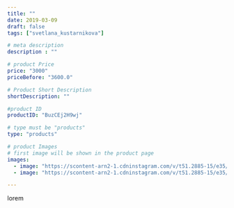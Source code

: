 ```yaml
---
title: ""
date: 2019-03-09
draft: false
tags: ["svetlana_kustarnikova"]

# meta description
description : ""

# product Price
price: "3000"
priceBefore: "3600.0"

# Product Short Description
shortDescription: ""

#product ID
productID: "BuzCEj2H9wj"

# type must be "products"
type: "products"

# product Images
# first image will be shown in the product page
images:
  - image: "https://scontent-arn2-1.cdninstagram.com/v/t51.2885-15/e35/52498876_120404155725494_7294221240651386135_n.jpg?se=8&tp=1&_nc_ht=scontent-arn2-1.cdninstagram.com&_nc_cat=102&_nc_ohc=jW40l5I1RAkAX84NZuJ&oh=3fb60e6a531a4842fd1fb57711a41f59&oe=6069A233&ig_cache_key=MTk5NTk0ODE2NTAyODU2NjA5Ng%3D%3D.2"
  - image: "https://scontent-arn2-1.cdninstagram.com/v/t51.2885-15/e35/53529409_1238173533000087_5670690533803853847_n.jpg?se=8&tp=1&_nc_ht=scontent-arn2-1.cdninstagram.com&_nc_cat=103&_nc_ohc=hZ4PZWjYgUQAX-0R_p7&oh=98904c0056ffbdc876222a7c3ab58196&oe=606BC1C3&ig_cache_key=MTk5NTk0ODE2NTAzNjk1MzgyNA%3D%3D.2"

---
```

lorem

